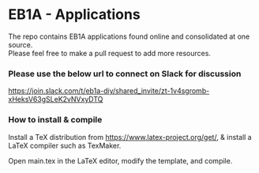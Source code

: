 # EB1A - Applications 
The repo contains EB1A applications found online and consolidated at one source. <br /> 
Please feel free to make a pull request to add more resources. 
### Please use the below url to connect on Slack for discussion <br /> 
https://join.slack.com/t/eb1a-diy/shared_invite/zt-1v4sgromb-xHeksV63gSLeK2vNVxyDTQ

### How to install & compile

Install a TeX distribution from https://www.latex-project.org/get/, & install a LaTeX compiler such as TexMaker.

Open main.tex in the LaTeX editor, modify the template, and compile.
